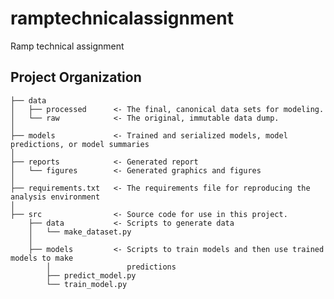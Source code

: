 ramptechnicalassignment
==============================

Ramp technical assignment

Project Organization
------------

    ├── data
    │   ├── processed      <- The final, canonical data sets for modeling.
    │   └── raw            <- The original, immutable data dump.
    │
    ├── models             <- Trained and serialized models, model predictions, or model summaries
    │
    ├── reports            <- Generated report
    │   └── figures        <- Generated graphics and figures
    │
    ├── requirements.txt   <- The requirements file for reproducing the analysis environment
    │
    ├── src                <- Source code for use in this project.
        ├── data           <- Scripts to generate data
        │   └── make_dataset.py
        │
        ├── models         <- Scripts to train models and then use trained models to make
            │                 predictions
            ├── predict_model.py
            └── train_model.py
